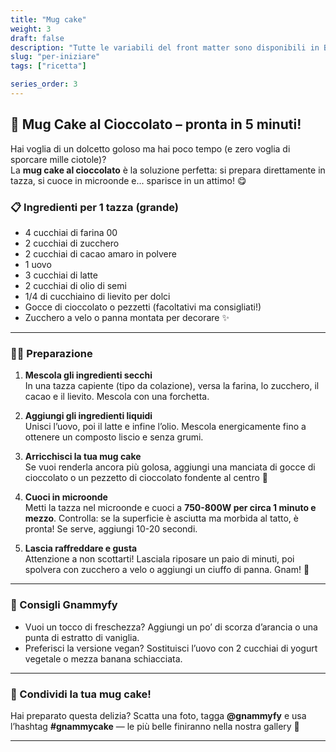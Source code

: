 ```yaml
---
title: "Mug cake"
weight: 3
draft: false
description: "Tutte le variabili del front matter sono disponibili in Blowfish."
slug: "per-iniziare"
tags: ["ricetta"]

series_order: 3
---
```



## 🍫 Mug Cake al Cioccolato – pronta in 5 minuti!

Hai voglia di un dolcetto goloso ma hai poco tempo (e zero voglia di sporcare mille ciotole)?  
La **mug cake al cioccolato** è la soluzione perfetta: si prepara direttamente in tazza, si cuoce in microonde e... sparisce in un attimo! 😋

### 📋 Ingredienti per 1 tazza (grande)

- 4 cucchiai di farina 00  
- 2 cucchiai di zucchero  
- 2 cucchiai di cacao amaro in polvere  
- 1 uovo  
- 3 cucchiai di latte  
- 2 cucchiai di olio di semi  
- 1/4 di cucchiaino di lievito per dolci  
- Gocce di cioccolato o pezzetti (facoltativi ma consigliati!)  
- Zucchero a velo o panna montata per decorare ✨

---

### 👩‍🍳 Preparazione

1. **Mescola gli ingredienti secchi**  
   In una tazza capiente (tipo da colazione), versa la farina, lo zucchero, il cacao e il lievito. Mescola con una forchetta.

2. **Aggiungi gli ingredienti liquidi**  
   Unisci l’uovo, poi il latte e infine l’olio. Mescola energicamente fino a ottenere un composto liscio e senza grumi.

3. **Arricchisci la tua mug cake**  
   Se vuoi renderla ancora più golosa, aggiungi una manciata di gocce di cioccolato o un pezzetto di cioccolato fondente al centro 🫶

4. **Cuoci in microonde**  
   Metti la tazza nel microonde e cuoci a **750-800W per circa 1 minuto e mezzo**. Controlla: se la superficie è asciutta ma morbida al tatto, è pronta! Se serve, aggiungi 10-20 secondi.

5. **Lascia raffreddare e gusta**  
   Attenzione a non scottarti! Lasciala riposare un paio di minuti, poi spolvera con zucchero a velo o aggiungi un ciuffo di panna. Gnam! 🤤

---

### 🍴 Consigli Gnammyfy

- Vuoi un tocco di freschezza? Aggiungi un po’ di scorza d’arancia o una punta di estratto di vaniglia.
- Preferisci la versione vegan? Sostituisci l’uovo con 2 cucchiai di yogurt vegetale o mezza banana schiacciata.

---

### 📸 Condividi la tua mug cake!
Hai preparato questa delizia? Scatta una foto, tagga **@gnammyfy** e usa l’hashtag **#gnammycake** — le più belle finiranno nella nostra gallery 💛

---
